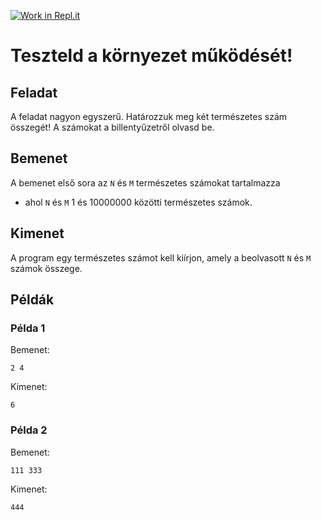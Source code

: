 [![Work in Repl.it](https://classroom.github.com/assets/work-in-replit-14baed9a392b3a25080506f3b7b6d57f295ec2978f6f33ec97e36a161684cbe9.svg)](https://classroom.github.com/online_ide?assignment_repo_id=3811647&assignment_repo_type=AssignmentRepo)
# Teszteld a környezet működését!

## Feladat

A feladat nagyon egyszerű. Határozzuk meg két természetes szám összegét!
A számokat a billentyűzetről olvasd be.


## Bemenet

A bemenet első sora az `N` és `M` természetes számokat tartalmazza 
  - ahol `N` és `M` 1 és 10000000 közötti természetes számok.


## Kimenet

A program egy természetes számot kell kiírjon, amely a beolvasott `N` és `M` számok összege.


## Példák

### Példa 1

Bemenet:
```
2 4
```

Kimenet:
```
6
```

### Példa 2

Bemenet:
```
111 333
```

Kimenet:
```
444
```

